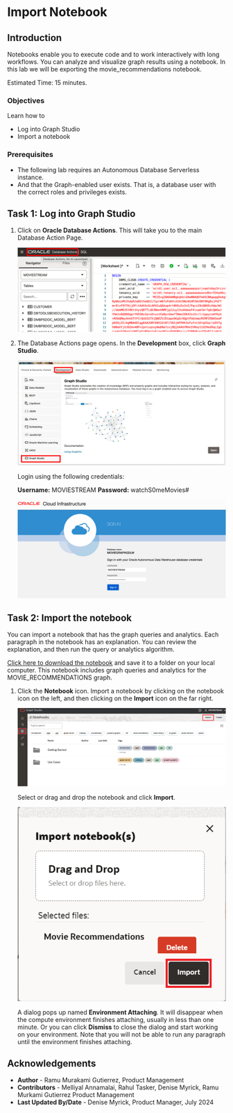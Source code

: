 <!--
    {
        "name":"Create Graph",
        "description":"Login to Graph Studio and create a moviestream graph for when running the tenancy the lab."
    }
-->

# Import Notebook

## Introduction

Notebooks enable you to execute code and to work interactively with long workflows. You can analyze and visualize graph results using a notebook. In this lab we will be exporting the movie_recommendations notebook.

Estimated Time: 15 minutes.

### Objectives

Learn how to

- Log into Graph Studio
- Import a notebook

### Prerequisites

- The following lab requires an Autonomous Database Serverless instance.
- And that the Graph-enabled user exists. That is, a database user with the correct roles and privileges exists.

## Task 1: Log into Graph Studio

1. Click on **Oracle Database Actions**. This will take you to the main Database Action Page.

    ![Click on Oracle Database Actions](images/database-actions.png " ")

2. The Database Actions page opens. In the **Development** box, click **Graph Studio**.

    ![Click Graph Studio.](./images/dbactions-click-graph-studio.png " ")

    Login using the following credentials:
    
    **Username:** MOVIESTREAM
    **Password:** watchS0meMovies#

    ![Click Graph Studio.](./images/graph-studio-signin.png " ")

## Task 2: Import the notebook

 You can import a notebook that has the graph queries and analytics. Each paragraph in the notebook has an explanation.  You can review the explanation, and then run the query or analytics algorithm.

  [Click here to download the notebook](https://c4u04.objectstorage.us-ashburn-1.oci.customer-oci.com/p/EcTjWk2IuZPZeNnD_fYMcgUhdNDIDA6rt9gaFj_WZMiL7VvxPBNMY60837hu5hga/n/c4u04/b/livelabsfiles/o/labfiles/Movie%20Recommendations%20-%20Personalized%20SALSA.dsnb) and save it to a folder on your local computer.  This notebook includes graph queries and analytics for the MOVIE_RECOMMENDATIONS graph.

 1. Click the **Notebook** icon. Import a notebook by clicking on the notebook icon on the left, and then clicking on the **Import** icon on the far right.

    ![Click the notebook icon and import the notebook.](images/task3step1.png " ")
    
     Select or drag and drop the notebook and click **Import**.

    ![Select the notebook to import and click on Import.](images/task3step2.png " ")

    A dialog pops up named **Environment Attaching**. It will disappear when the compute environment finishes attaching, usually in less than one minute. Or you can click **Dismiss** to close the dialog and start working on your environment. Note that you will not be able to run any paragraph until the environment finishes attaching.

## Acknowledgements
* **Author** - Ramu Murakami Gutierrez, Product Management
* **Contributors** -  Melliyal Annamalai, Rahul Tasker, Denise Myrick, Ramu Murkami Gutierrez Product Management
* **Last Updated By/Date** - Denise Myrick, Product Manager, July 2024
